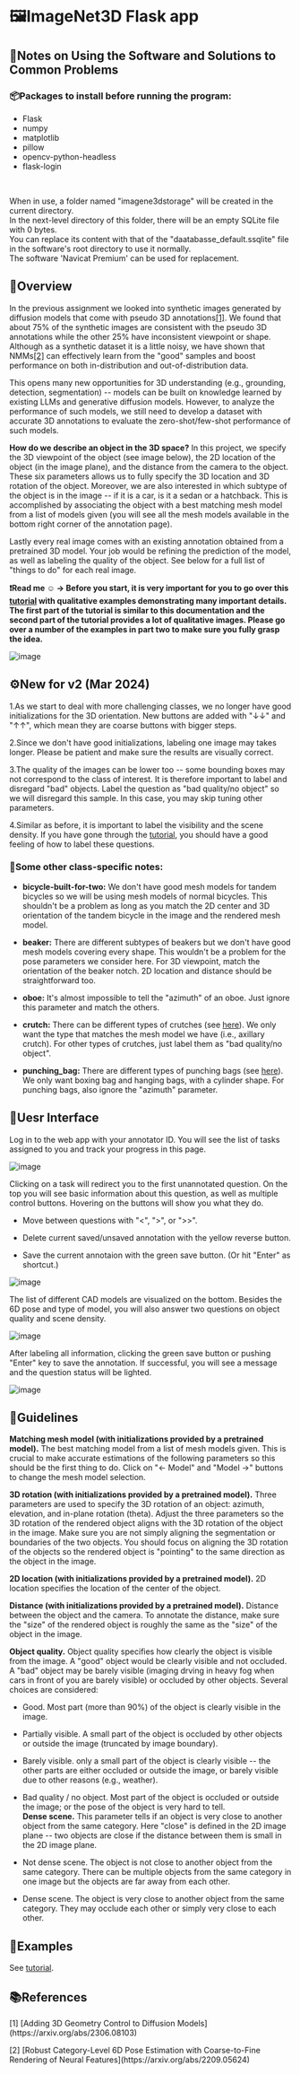 # 🖼️ImageNet3D Flask app
## 📖Notes on Using the Software and Solutions to Common Problems
### 📦Packages to install before running the program:

- Flask <br>
- numpy <br>
- matplotlib <br>
- pillow <br>
- opencv-python-headless <br>
- flask-login <br>
<br>

When in use, a folder named "imagene3dstorage" will be created in the current directory.  <br>
In the next-level directory of this folder, there will be an empty SQLite file with 0 bytes. <br>
You can replace its content with that of the "daatabasse_default.ssqlite" file in the software's root directory to use it normally. <br>
The software 'Navicat Premium' can be used for replacement. <br>

## 📓Overview
In the previous assignment we looked into synthetic images generated by diffusion models that come with pseudo 3D annotations<a href="#ref1">[1]</a>. We found that about 75% of the synthetic images are consistent with the pseudo 3D annotations while the other 25% have inconsistent viewpoint or shape. Although as a synthetic dataset it is a little noisy, we have shown that NMMs<a href="#ref2">[2]</a> can effectively learn from the "good" samples and boost performance on both in-distribution and out-of-distribution data.<br>

This opens many new opportunities for 3D understanding (e.g., grounding, detection, segmentation) -- models can be built on knowledge learned by existing LLMs and generative diffusion models. However, to analyze the performance of such models, we still need to develop a dataset with accurate 3D annotations to evaluate the zero-shot/few-shot performance of such models.<br>

**How do we describe an object in the 3D space?** In this project, we specify the 3D viewpoint of the object (see image below), the 2D location of the object (in the image plane), and the distance from the camera to the object. These six parameters allows us to fully specify the 3D location and 3D rotation of the object. Moreover, we are also interested in which subtype of the object is in the image -- if it is a car, is it a sedan or a hatchback. This is accomplished by associating the object with a best matching mesh model from a list of models given (you will see all the mesh models available in the bottom right corner of the annotation page).<br>

Lastly every real image comes with an existing annotation obtained from a pretrained 3D model. Your job would be refining the prediction of the model, as well as labeling the quality of the object. See below for a full list of "things to do" for each real image.<br>

**❗Read me ☺ → Before you start, it is very important for you to go over this [tutorial](https://drive.google.com/file/d/1BiQ4CoYbhABI5S2oC0M7IGqqvUmosnmu/view) with qualitative examples demonstrating many important details. The first part of the tutorial is similar to this documentation and the second part of the tutorial provides a lot of qualitative images. Please go over a number of the examples in part two to make sure you fully grasp the idea.** <br>

![image](static/images/imagenet3d_viewpoint.png)

## ⚙️New for v2 (Mar 2024)
1.As we start to deal with more challenging classes, we no longer have good initializations for the 3D orientation. New buttons are added with "↓↓" and "↑↑", which mean they are coarse buttons with bigger steps.<br>

2.Since we don't have good initializations, labeling one image may takes longer. Please be patient and make sure the results are visually correct.<br>

3.The quality of the images can be lower too -- some bounding boxes may not correspond to the class of interest. It is therefore important to label and disregard "bad" objects. Label the question as "bad quality/no object" so we will disregard this sample. In this case, you may skip tuning other parameters.<br>

4.Similar as before, it is important to label the visibility and the scene density. If you have gone through the [tutorial](https://drive.google.com/file/d/1BiQ4CoYbhABI5S2oC0M7IGqqvUmosnmu/view), you should have a good feeling of how to label these questions.<br>

### 🎨Some other class-specific notes:<br>

- **bicycle-built-for-two:** We don't have good mesh models for tandem bicycles so we will be using mesh models of normal bicycles. This shouldn't be a problem as long as you match the 2D center and 3D orientation of the tandem bicycle in the image and the rendered mesh model.<br>

- **beaker:** There are different subtypes of beakers but we don't have good mesh models covering every shape. This wouldn't be a problem for the pose parameters we consider here. For 3D viewpoint, match the orientation of the beaker notch. 2D location and distance should be straightforward too.<br>

- **oboe:** It's almost impossible to tell the "azimuth" of an oboe. Just ignore this parameter and match the others.<br>

- **crutch:** There can be different types of crutches (see [here](https://www.physio-pedia.com/File:Types_of_crutches.jpg)). We only want the type that matches the mesh model we have (i.e., axillary crutch). For other types of crutches, just label them as "bad quality/no object".<br>

- **punching_bag:** There are different types of punching bags (see [here](https://img2.storyblok.com/1800x743/filters:focal(null):format(webp)/f/115220/2400x990/eae71daccc/how-to-choose-the-right-punching-bag-for-your-workout.jpeg)). We only want boxing bag and hanging bags, with a cylinder shape. For punching bags, also ignore the "azimuth" parameter.<br>

## 🤖Uesr Interface
Log in to the web app with your annotator ID. You will see the list of tasks assigned to you and track your progress in this page.<br>

![image](static/images/ui_login.png)

Clicking on a task will redirect you to the first unannotated question. On the top you will see basic information about this question, as well as multiple control buttons. Hovering on the buttons will show you what they do.<br>

- Move between questions with "<", ">", or ">>".<br>

- Delete current saved/unsaved annotation with the yellow reverse button.<br>

- Save the current annotaion with the green save button. (Or hit "Enter" as shortcut.)<br>

![image](static/images/ui_annotate.png)

The list of different CAD models are visualized on the bottom. Besides the 6D pose and type of model, you will also answer two questions on object quality and scene density.<br>

![image](static/images/ui_cads.png)

After labeling all information, clicking the green save button or pushing "Enter" key to save the annotation. If successful, you will see a message and the question status will be lighted.<br>

![image](static/images/ui_save.png)

## 🧭Guidelines
**Matching mesh model (with initializations provided by a pretrained model).** The best matching model from a list of mesh models given. This is crucial to make accurate estimations of the following parameters so this should be the first thing to do. Click on "<- Model" and "Model ->" buttons to change the mesh model selection.<br>

**3D rotation (with initializations provided by a pretrained model).** Three parameters are used to specify the 3D rotation of an object: azimuth, elevation, and in-plane rotation (theta). Adjust the three parameters so the 3D rotation of the rendered object aligns with the 3D rotation of the object in the image. Make sure you are not simply aligning the segmentation or boundaries of the two objects. You should focus on aligning the 3D rotation of the objects so the rendered object is "pointing" to the same direction as the object in the image.<br>

**2D location (with initializations provided by a pretrained model).** 2D location specifies the location of the center of the object.<br>

**Distance (with initializations provided by a pretrained model).** Distance between the object and the camera. To annotate the distance, make sure the "size" of the rendered object is roughly the same as the "size" of the object in the image.<br>

**Object quality.** Object quality specifies how clearly the object is visible from the image. A "good" object would be clearly visible and not occluded. A "bad" object may be barely visible (imaging drving in heavy fog when cars in front of you are barely visible) or occluded by other objects. Several choices are considered:<br>

- Good. Most part (more than 90%) of the object is clearly visible in the image.<br>
- Partially visible. A small part of the object is occluded by other objects or outside the image (truncated by image boundary).<br>
- Barely visible. only a small part of the object is clearly visible -- the other parts are either occluded or outside the image, or barely visible due to other reasons (e.g., weather).<br>
- Bad quality / no object. Most part of the object is occluded or outside the image; or the pose of the object is very hard to tell.<br>
**Dense scene.** This parameter tells if an object is very close to another object from the same category. Here "close" is defined in the 2D image plane -- two objects are close if the distance between them is small in the 2D image plane.<br>

- Not dense scene. The object is not close to another object from the same category. There can be multiple objects from the same category in one image but the objects are far away from each other.<br>
- Dense scene. The object is very close to another object from the same category. They may occlude each other or simply very close to each other.<br>

## 🌰Examples
See [tutorial](https://drive.google.com/file/d/1BiQ4CoYbhABI5S2oC0M7IGqqvUmosnmu/view).<br>

## 📚References
<p id="ref1"></p>
[1] [Adding 3D Geometry Control to Diffusion Models](https://arxiv.org/abs/2306.08103) 
<br>

<p id="ref2"></p>
[2] [Robust Category-Level 6D Pose Estimation with Coarse-to-Fine Rendering of Neural Features](https://arxiv.org/abs/2209.05624) 
<br>
<!-- by zhuang xin jian 2205308040315 -->